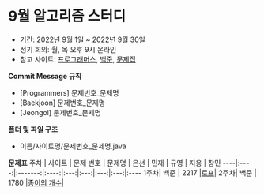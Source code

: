 9월 알고리즘 스터디
==================
- 기간: 2022년 9월 1일 ~ 2022년 9월 30일
- 정기 회의: 월, 목 오후 9시 온라인
- 참고 사이트: [프로그래머스](https://programmers.co.kr/learn/challenges), 
[백준](https://www.acmicpc.net/), 
[문제집](https://github.com/encrypted-def/basic-algo-lecture)

__Commit Message 규칙__
- [Programmers] 문제번호_문제명
- [Baekjoon] 문제번호_문제명
- [Jeongol] 문제번호_문제명

__폴더 및 파일 구조__
- 이름/사이트명/문제번호_문제명.java

__문제표__
주차 | 사이트 | 문제 번호 | 문제명 | 은선 | 민재 | 규영 | 지용 | 창민
----|:----:|:-------:|:----:|:---:|:---:|:---:|:---:|:----
1주차| 백준  |  2217   |[로프](https://www.acmicpc.net/problem/2217)|
2주차| 백준  |  1780   |[종이의 개수](https://www.acmicpc.net/problem/1780)|
